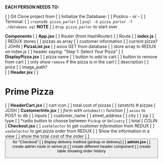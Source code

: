**EACH PERSON NEEDS TO:**

[ ] Git Clone project from 
[ ] Initialize the Database:
    [ ] Postico
        *- or -*
    [ ] Terminal:
        [ ] `createdb pizza_parlor`
        [ ] `psql -d pizza_parlor -f ./database.sql`
            **NOTE**
            [ ] `drop pizza_parlor` to start over


**Components**
[ ] **App.jsx**
    [ ] Router (from HashRouter)
    [ ] Route
[ ] **index.js**
    [ ] REDUX stores
        [ ] pizzas as array
        [ ] customer information
        [ ] current pizza?
[ JOHN ] **PizzaList.jsx**
    [ ] axios GET from database
    [ ] store array to REDUX on index.js
    [ ] header saying: "Step 1: Select Your Pizza"
    [ ] **DisplayPizza.jsx**
        [ ] pizza name
        [ ] button to add to cart
        [ ] button to remove from cart
            [ ] only show `remove` if the pizza is in the cart
        [ ] description
        [ ] price
        [ ] image_path?    
[ ] **Header.jsx**
    [ ] <h1> Prime Pizza </h1>
    [ ] **HeaderCart.jsx**
        [ ] cart icon
        [ ] total cost of pizzas
        [ ] (stretch) # pizzas
[ JOSH ] **CustomerInfo.jsx**
    [ ] *form* with `onSubmit()` function
        [ ] `axios` to POST to db
        [ ] *inputs*
            [ ] customer_name
            [ ] street_address
            [ ] city
            [ ] zip
            [ ] type
                [ ] *radio button to choose between `Pickup` or `Delivery`
            [ ] total
[ COLIN ] **Checkout.jsx**
    [ ] `useSelector` to get *customer information* from REDUX
    [ ] `useSelector` to get *pizza order* from REDUX
        [ ] Show the information in a <table> view
    [ ] show the total cost of the order
    [ ] <button> for "Checkout"
    [ ] display delivery method (pickup or delivery)
[ ] **admin.jsx**
    [ ] create admin route in server.js
    [ ] create different header component
    [ ] create table showing order history